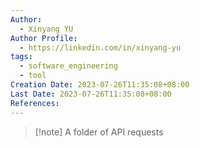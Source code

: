 ```yaml
---
Author:
  - Xinyang YU
Author Profile:
  - https://linkedin.com/in/xinyang-yu
tags:
  - software_engineering
  - tool
Creation Date: 2023-07-26T11:35:08+08:00
Last Date: 2023-07-26T11:35:08+08:00
References:
---
```

>[!note] A folder of API requests